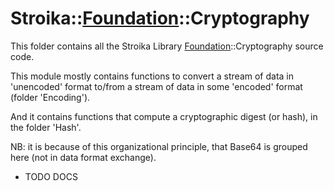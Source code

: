 # Stroika::[Foundation](../ReadMe.md)::Cryptography

This folder contains all the Stroika Library [Foundation](../ReadMe.md)::Cryptography source code.

This module mostly contains functions to convert a stream of data in 'unencoded' format to/from
a stream of data in some 'encoded' format (folder 'Encoding').

And it contains functions that compute a cryptographic digest (or hash), in the folder 'Hash'.

NB: it is because of this organizational principle, that Base64 is grouped here
(not in data format exchange).

- TODO DOCS
